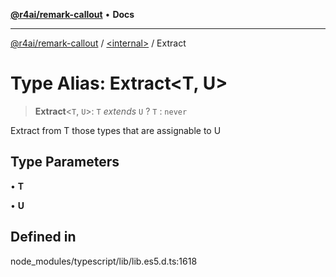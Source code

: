 [**@r4ai/remark-callout**](../../README.md) • **Docs**

***

[@r4ai/remark-callout](../../globals.md) / [\<internal\>](../README.md) / Extract

# Type Alias: Extract\<T, U\>

> **Extract**\<`T`, `U`\>: `T` *extends* `U` ? `T` : `never`

Extract from T those types that are assignable to U

## Type Parameters

• **T**

• **U**

## Defined in

node\_modules/typescript/lib/lib.es5.d.ts:1618
